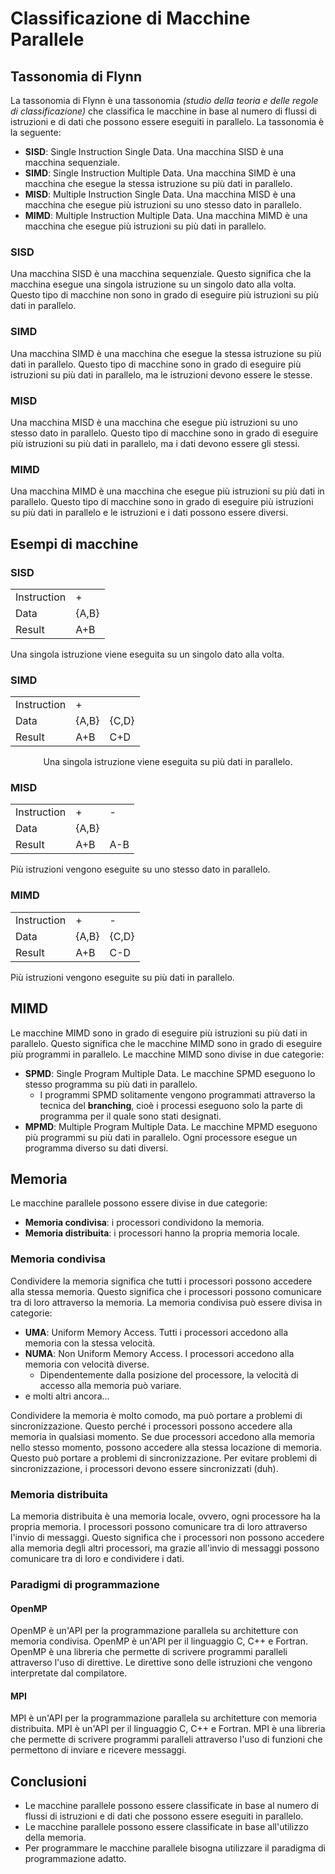 # Classificazione di Macchine Parallele

## Tassonomia di Flynn

La tassonomia di Flynn è una tassonomia _(studio della teoria e delle regole di classificazione)_ che classifica le macchine in base al numero di flussi di istruzioni e di dati che possono essere eseguiti in parallelo. La tassonomia è la seguente:

- **SISD**: Single Instruction Single Data. Una macchina SISD è una macchina sequenziale.
- **SIMD**: Single Instruction Multiple Data. Una macchina SIMD è una macchina che esegue la stessa istruzione su più dati in parallelo.
- **MISD**: Multiple Instruction Single Data. Una macchina MISD è una macchina che esegue più istruzioni su uno stesso dato in parallelo.
- **MIMD**: Multiple Instruction Multiple Data. Una macchina MIMD è una macchina che esegue più istruzioni su più dati in parallelo.

### SISD

Una macchina SISD è una macchina sequenziale. Questo significa che la macchina esegue una singola istruzione su un singolo dato alla volta. Questo tipo di macchine non sono in grado di eseguire più istruzioni su più dati in parallelo.

### SIMD

Una macchina SIMD è una macchina che esegue la stessa istruzione su più dati in parallelo. Questo tipo di macchine sono in grado di eseguire più istruzioni su più dati in parallelo, ma le istruzioni devono essere le stesse.

### MISD

Una macchina MISD è una macchina che esegue più istruzioni su uno stesso dato in parallelo. Questo tipo di macchine sono in grado di eseguire più istruzioni su più dati in parallelo, ma i dati devono essere gli stessi.

### MIMD

Una macchina MIMD è una macchina che esegue più istruzioni su più dati in parallelo. Questo tipo di macchine sono in grado di eseguire più istruzioni su più dati in parallelo e le istruzioni e i dati possono essere diversi.

## Esempi di macchine

### SISD

<center>

|             |       |
| ----------- | ----- |
| Instruction | +     |
| Data        | {A,B} |
| Result      | A+B   |

</center>

Una singola istruzione viene eseguita su un singolo dato alla volta.

### SIMD

<center>

|             |       |       |
| ----------- | ----- | ----- |
| Instruction | +     |
| Data        | {A,B} | {C,D} |
| Result      | A+B   | C+D   |

Una singola istruzione viene eseguita su più dati in parallelo.

</center>

### MISD

<center>

|             |       |     |
| ----------- | ----- | --- |
| Instruction | +     | -   |
| Data        | {A,B} |     |
| Result      | A+B   | A-B |

</center>

Più istruzioni vengono eseguite su uno stesso dato in parallelo.

### MIMD

<center>

|             |       |       |
| ----------- | ----- | ----- |
| Instruction | +     | -     |
| Data        | {A,B} | {C,D} |
| Result      | A+B   | C-D   |

</center>

Più istruzioni vengono eseguite su più dati in parallelo.

## MIMD

Le macchine MIMD sono in grado di eseguire più istruzioni su più dati in parallelo. Questo significa che le macchine MIMD sono in grado di eseguire più programmi in parallelo. Le macchine MIMD sono divise in due categorie:

- **SPMD**: Single Program Multiple Data. Le macchine SPMD eseguono lo stesso programma su più dati in parallelo.
  - I programmi SPMD solitamente vengono programmati attraverso la tecnica del **branching**, cioè i processi eseguono solo la parte di programma per il quale sono stati designati.
- **MPMD**: Multiple Program Multiple Data. Le macchine MPMD eseguono più programmi su più dati in parallelo. Ogni processore esegue un programma diverso su dati diversi.

## Memoria

Le macchine parallele possono essere divise in due categorie:

- **Memoria condivisa**: i processori condividono la memoria.
- **Memoria distribuita**: i processori hanno la propria memoria locale.

### Memoria condivisa

Condividere la memoria significa che tutti i processori possono accedere alla stessa memoria. Questo significa che i processori possono comunicare tra di loro attraverso la memoria. La memoria condivisa può essere divisa in categorie:

- **UMA**: Uniform Memory Access. Tutti i processori accedono alla memoria con la stessa velocità.
- **NUMA**: Non Uniform Memory Access. I processori accedono alla memoria con velocità diverse.
  - Dipendentemente dalla posizione del processore, la velocità di accesso alla memoria può variare.
- e molti altri ancora...

Condividere la memoria è molto comodo, ma può portare a problemi di sincronizzazione. Questo perché i processori possono accedere alla memoria in qualsiasi momento. Se due processori accedono alla memoria nello stesso momento, possono accedere alla stessa locazione di memoria. Questo può portare a problemi di sincronizzazione. Per evitare problemi di sincronizzazione, i processori devono essere sincronizzati (duh).

### Memoria distribuita

La memoria distribuita è una memoria locale, ovvero, ogni processore ha la propria memoria. I processori possono comunicare tra di loro attraverso l'invio di messaggi. Questo significa che i processori non possono accedere alla memoria degli altri processori, ma grazie all'invio di messaggi possono comunicare tra di loro e condividere i dati.

### Paradigmi di programmazione

#### OpenMP

OpenMP è un'API per la programmazione parallela su architetture con memoria condivisa. OpenMP è un'API per il linguaggio C, C++ e Fortran. OpenMP è una libreria che permette di scrivere programmi paralleli attraverso l'uso di direttive. Le direttive sono delle istruzioni che vengono interpretate dal compilatore.

#### MPI

MPI è un'API per la programmazione parallela su architetture con memoria distribuita. MPI è un'API per il linguaggio C, C++ e Fortran. MPI è una libreria che permette di scrivere programmi paralleli attraverso l'uso di funzioni che permettono di inviare e ricevere messaggi.

## Conclusioni

- Le macchine parallele possono essere classificate in base al numero di flussi di istruzioni e di dati che possono essere eseguiti in parallelo.
- Le macchine parallele possono essere classificate in base all'utilizzo della memoria.
- Per programmare le macchine parallele bisogna utilizzare il paradigma di programmazione adatto.
